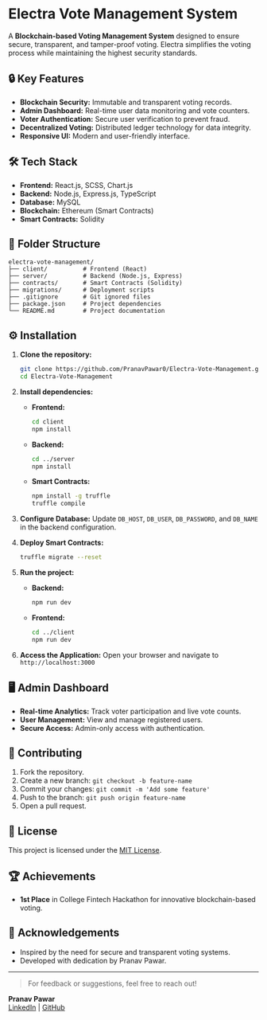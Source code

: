 # Electra Vote Management System

A **Blockchain-based Voting Management System** designed to ensure secure, transparent, and tamper-proof voting. Electra simplifies the voting process while maintaining the highest security standards.

## 🔒 Key Features

- **Blockchain Security:** Immutable and transparent voting records.
- **Admin Dashboard:** Real-time user data monitoring and vote counters.
- **Voter Authentication:** Secure user verification to prevent fraud.
- **Decentralized Voting:** Distributed ledger technology for data integrity.
- **Responsive UI:** Modern and user-friendly interface.

## 🛠️ Tech Stack

- **Frontend:** React.js, SCSS, Chart.js
- **Backend:** Node.js, Express.js, TypeScript
- **Database:** MySQL
- **Blockchain:** Ethereum (Smart Contracts)
- **Smart Contracts:** Solidity

## 📂 Folder Structure

```
electra-vote-management/
├── client/          # Frontend (React)
├── server/          # Backend (Node.js, Express)
├── contracts/       # Smart Contracts (Solidity)
├── migrations/      # Deployment scripts
├── .gitignore       # Git ignored files
├── package.json     # Project dependencies
└── README.md        # Project documentation
```

## ⚙️ Installation

1. **Clone the repository:**
   ```bash
   git clone https://github.com/PranavPawar0/Electra-Vote-Management.git
   cd Electra-Vote-Management
   ```

2. **Install dependencies:**
   - **Frontend:**
     ```bash
     cd client
     npm install
     ```
   - **Backend:**
     ```bash
     cd ../server
     npm install
     ```
   - **Smart Contracts:**
     ```bash
     npm install -g truffle
     truffle compile
     ```

3. **Configure Database:**
   Update `DB_HOST`, `DB_USER`, `DB_PASSWORD`, and `DB_NAME` in the backend configuration.

4. **Deploy Smart Contracts:**
   ```bash
   truffle migrate --reset
   ```

5. **Run the project:**
   - **Backend:**
     ```bash
     npm run dev
     ```
   - **Frontend:**
     ```bash
     cd ../client
     npm run dev
     ```

6. **Access the Application:**
   Open your browser and navigate to `http://localhost:3000`

## 🖥️ Admin Dashboard

- **Real-time Analytics:** Track voter participation and live vote counts.
- **User Management:** View and manage registered users.
- **Secure Access:** Admin-only access with authentication.

## 🤝 Contributing

1. Fork the repository.
2. Create a new branch: `git checkout -b feature-name`
3. Commit your changes: `git commit -m 'Add some feature'`
4. Push to the branch: `git push origin feature-name`
5. Open a pull request.

## 📄 License

This project is licensed under the [MIT License](LICENSE).

## 🏆 Achievements

- **1st Place** in College Fintech Hackathon for innovative blockchain-based voting.

## 🙌 Acknowledgements

- Inspired by the need for secure and transparent voting systems.
- Developed with dedication by Pranav Pawar.

---

> For feedback or suggestions, feel free to reach out!

**Pranav Pawar**  
[LinkedIn](https://linkedin.com/in/pranavpawar0) | [GitHub](https://github.com/PranavPawar0)
